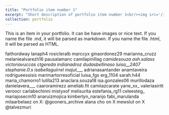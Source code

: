 ```yaml
---
title: "Portfolio item number 1"
excerpt: "Short description of portfolio item number 1<br/><img src='/images/500x300.png'>"
collection: portfolio
---
```


This is an item in your portfolio. It can be have images or nice text. If you name the file .md, it will be parsed as markdown. If you name the file .html, it will be parsed as HTML. 


faithordway
lanaph4
rosicleralb
marccyx
ginaordonez29
marianna_cruzz
melaniealvarezh16
pausalamanc
camilapinillag
_camidesouza
ash.salass
victoriavuccas
ctgereda 
indianadroz
dudasbellinaso
luisa__2407
stephanie.0.s
isabellaguirrel
majut____
adrianasantander
anamtaveira
rodrigueessisis
marimartorresoficial
luisa_fgs
erg_1104
sarah.h44
maria_chamorro1
lulilla213
anaclara.souza18
isa.gonzales06
murillodaza
danielavera___
caaroramirezz
ameliab.fit
camiiazcarate
yane_xx_
valeriasiritt
veroocr
carlabechinni
mistyxof
melisurita
estefania_rg11
celeesteg_
mariajosecm10
anaruizmojica
kimberlyn_naranjo
fabi_marulanda
milaarbelaez
on X:
@gooners_archive
alana cho on X
mewslut on X
@talvezmuri
